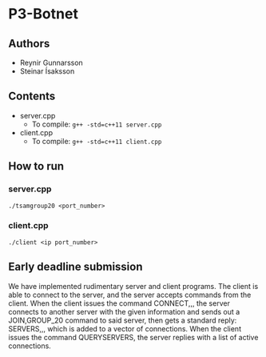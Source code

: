 # P3-Botnet

## Authors
- Reynir Gunnarsson
- Steinar Ísaksson

## Contents

- server.cpp
    - To compile: `g++ -std=c++11 server.cpp`
- client.cpp
    - To compile: `g++ -std=c++11 client.cpp`

## How to run

### server.cpp
`./tsamgroup20 <port_number>`

### client.cpp
`./client <ip port_number>`

## Early deadline submission
We have implemented rudimentary server and client programs. The client is able to connect to the server, and the server accepts commands from the client. 
When the client issues the command CONNECT,<ip>,<portno>, the server connects to another server with the given information and sends out a JOIN,GROUP_20 command to said server, then gets a standard reply: SERVERS,<group>,<ip>,<port> which is added to a vector of connections.
When the client issues the command QUERYSERVERS, the server replies with a list of active connections.
